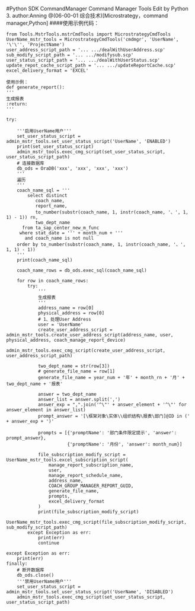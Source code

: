 #Python SDK CommandManager
Command Manager Tools Edit by Python 3.
author:Anning
@(06-00-01 综合技术)[Microstrategy，command manager,Python]
####使用示例代码：
    
    from Tools.MstrTools.mstrCmdTools import MicrostrategyCmdTools 
    UserName_mstr_tools = MicrostrategyCmdTools('cmdmgr', 'UserName', '\'\'', 'ProjectName')
    user_address_script_path = '... .../dealWithUserAddress.scp'
    sub_modify_script_path = '... .../modifysub.scp'
    user_status_script_path = '... .../dealWithUserStatus.scp'
    update_repot_cache_script_path = '... .../updateReportCache.scp'
    excel_delivery_format = 'EXCEL'
    
    使用示例：
    def generate_report():
    '''
    生成报表
    :return:
    '''

    try:
        
        '''启用UserName用户'''
        set_user_status_script = admin_mstr_tools.set_user_status_script('UserName', 'ENABLED')
        print(set_user_status_script)
        admin_mstr_tools.exec_cmg_script(set_user_status_script, user_status_script_path)
        # 连接数据库
        db_ods = OraDB('xxx', 'xxx', 'xxx', 'xxx')
        '''
        遍历
        '''
        coach_name_sql = '''
            select distinct
               coach_name,
               report_name,
               to_number(substr(coach_name, 1, instr(coach_name, '、', 1, 1) - 1)) rn,
               two_dept_name
          from ta_sap_center_new_m_func
         where stat_date = ''' + month_num + '''
           and coach_name is not null
        order by to_number(substr(coach_name, 1, instr(coach_name, '、', 1, 1) - 1))
        '''
        print(coach_name_sql)

        coach_name_rows = db_ods.exec_sql(coach_name_sql)

        for row in coach_name_rows:
            try:
                '''
                生成报表
                '''
                address_name = row[0]
                physical_address = row[0]
                # 1、处理User Address
                user = 'UserName'
                create_user_address_script = admin_mstr_tools.create_user_address_script(address_name, user, physical_address, coach_manage_report_device)
                admin_mstr_tools.exec_cmg_script(create_user_address_script, user_address_script_path)

                two_dept_name = str(row[3])
                # generate_file_name = row[1]
                generate_file_name = year_num + '年' + month_rn + '月' + two_dept_name + '报表'

                answer = two_dept_name
                answer_list = answer.split(',')
                answer_exp = ",".join('^\"' + answer_element + '^\"' for answer_element in answer_list)
                prompt_answer = '[\框架对象\实体\\组织结构\报表\部门]@ID in (' + answer_exp + ')'

                prompts = [{'promptName': '部门条件限定提示', 'answer': prompt_answer},
                           {'promptName': '月份', 'answer': month_num}]

                file_subscription_modify_script = UserName_mstr_tools.excel_subscription_script(
                    manage_report_subscription_name,
                    user,
                    manage_report_schedule_name,
                    address_name,
                    COACH_GROUP_MANAGER_REPORT_GUID,
                    generate_file_name,
                    prompts,
                    excel_delivery_format
                )
                print(file_subscription_modify_script)
                UserName_mstr_tools.exec_cmg_script(file_subscription_modify_script, sub_modify_script_path)
            except Exception as err:
                print(err)
                continue

    except Exception as err:
        print(err)
    finally:
        # 断开数据库
        db_ods.close()
        '''禁用UserName用户'''
        set_user_status_script = admin_mstr_tools.set_user_status_script('UserName', 'DISABLED')
        admin_mstr_tools.exec_cmg_script(set_user_status_script, user_status_script_path)